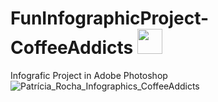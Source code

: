 # FunInfographicProject-CoffeeAddicts <img src="https://cdn.jsdelivr.net/gh/devicons/devicon@latest/icons/photoshop/photoshop-original.svg" height="40" width="40"/>
          
Infografic Project in Adobe Photoshop
![Patrícia_Rocha_Infographics_CoffeeAddicts](https://github.com/user-attachments/assets/9be76385-e802-47aa-973f-91f8c62de9bf)
